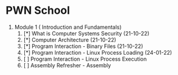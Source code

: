 # PWN School

1. Module 1 ( Introduction and Fundamentals) 
   1. [*] What is Computer Systems Security (21-10-22)
   2. [*] Computer Architecture (21-10-22)
   3. [*] Program Interaction - Binary Files (21-10-22)
   4. [*] Program Interaction - Linux Process Loading (24-01-22)
   5. [ ] Program Interaction - Linux Process Execution
   6. [ ] Assembly Refresher - Assembly